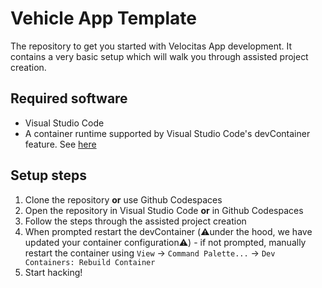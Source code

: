 # Vehicle App Template

The repository to get you started with Velocitas App development. It contains a very basic setup which will walk you through assisted project creation.

## Required software

* Visual Studio Code
* A container runtime supported by Visual Studio Code's devContainer feature. See [here](https://eclipse.dev/velocitas/docs/tutorials/quickstart/container_runtime/)

## Setup steps

1. Clone the repository **or** use Github Codespaces
2. Open the repository in Visual Studio Code **or** in Github Codespaces
3. Follow the steps through the assisted project creation
4. When prompted restart the devContainer (:warning:under the hood, we have updated your container configuration:warning:) - if not prompted, manually restart the container using `View` -> `Command Palette...` -> `Dev Containers: Rebuild Container`
5. Start hacking!

